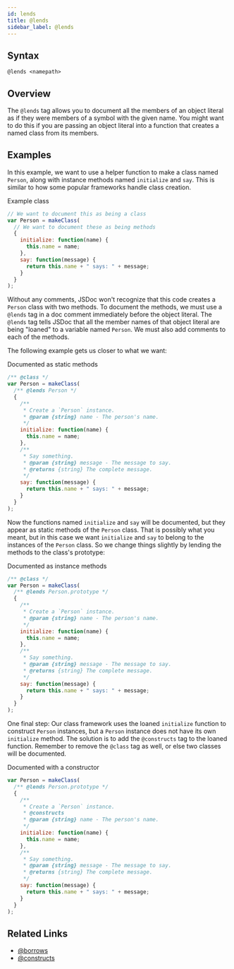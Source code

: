 ```yaml
---
id: lends
title: @lends
sidebar_label: @lends
---
```


## Syntax

`@lends <namepath>`

## Overview

The `@lends` tag allows you to document all the members of an object literal as if they were members of a symbol with the given name. You might want to do this if you are passing an object literal into a function that creates a named class from its members.

## Examples

In this example, we want to use a helper function to make a class named `Person`, along with instance methods named `initialize` and `say`. This is similar to how some popular frameworks handle class creation.

Example class

```js
// We want to document this as being a class
var Person = makeClass(
  // We want to document these as being methods
  {
    initialize: function(name) {
      this.name = name;
    },
    say: function(message) {
      return this.name + " says: " + message;
    }
  }
);
```

Without any comments, JSDoc won't recognize that this code creates a `Person` class with two methods. To document the methods, we must use a `@lends` tag in a doc comment immediately before the object literal. The `@lends` tag tells JSDoc that all the member names of that object literal are being "loaned" to a variable named `Person`. We must also add comments to each of the methods.

The following example gets us closer to what we want:

Documented as static methods

```js
/** @class */
var Person = makeClass(
  /** @lends Person */
  {
    /**
     * Create a `Person` instance.
     * @param {string} name - The person's name.
     */
    initialize: function(name) {
      this.name = name;
    },
    /**
     * Say something.
     * @param {string} message - The message to say.
     * @returns {string} The complete message.
     */
    say: function(message) {
      return this.name + " says: " + message;
    }
  }
);
```

Now the functions named `initialize` and `say` will be documented, but they appear as static methods of the `Person` class. That is possibly what you meant, but in this case we want `initialize` and `say` to belong to the instances of the `Person` class. So we change things slightly by lending the methods to the class's prototype:

Documented as instance methods

```js
/** @class */
var Person = makeClass(
  /** @lends Person.prototype */
  {
    /**
     * Create a `Person` instance.
     * @param {string} name - The person's name.
     */
    initialize: function(name) {
      this.name = name;
    },
    /**
     * Say something.
     * @param {string} message - The message to say.
     * @returns {string} The complete message.
     */
    say: function(message) {
      return this.name + " says: " + message;
    }
  }
);
```

One final step: Our class framework uses the loaned `initialize` function to construct `Person` instances, but a `Person` instance does not have its own `initialize` method. The solution is to add the `@constructs` tag to the loaned function. Remember to remove the `@class` tag as well, or else two classes will be documented.

Documented with a constructor

```js
var Person = makeClass(
  /** @lends Person.prototype */
  {
    /**
     * Create a `Person` instance.
     * @constructs
     * @param {string} name - The person's name.
     */
    initialize: function(name) {
      this.name = name;
    },
    /**
     * Say something.
     * @param {string} message - The message to say.
     * @returns {string} The complete message.
     */
    say: function(message) {
      return this.name + " says: " + message;
    }
  }
);
```

## Related Links

- [@borrows](./borrows.md)
- [@constructs](./constructs.md)
